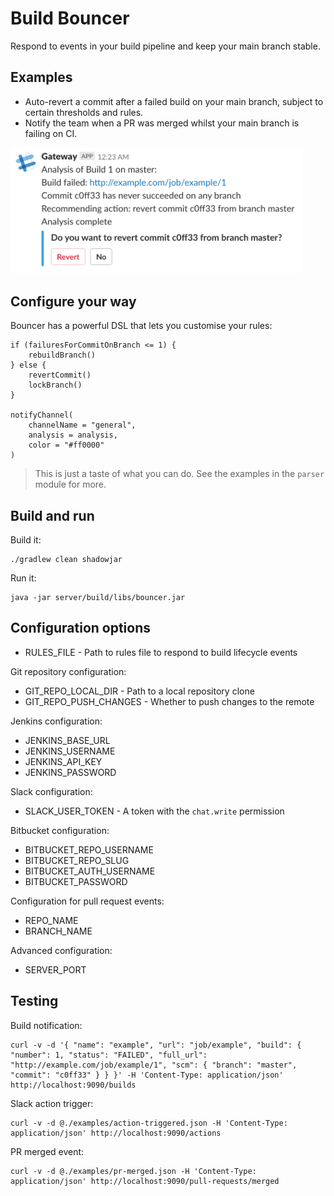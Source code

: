 Build Bouncer
=============

Respond to events in your build pipeline and keep your main branch stable.

## Examples

* Auto-revert a commit after a failed build on your main branch, subject to certain thresholds and rules. 
* Notify the team when a PR was merged whilst your main branch is failing on CI.

<img alt="Analysis recommends revert" src="https://github.com/outofcoffee/build-bouncer/raw/master/docs/img/build_analysis_revert.png" width="467">

## Configure your way

Bouncer has a powerful DSL that lets you customise your rules:

```
if (failuresForCommitOnBranch <= 1) {
    rebuildBranch()
} else {
    revertCommit()
    lockBranch()
}

notifyChannel(
    channelName = "general",
    analysis = analysis,
    color = "#ff0000"
)
```

> This is just a taste of what you can do. See the examples in the `parser` module for more.

## Build and run

Build it:

	./gradlew clean shadowjar

Run it:

	java -jar server/build/libs/bouncer.jar

## Configuration options

* RULES_FILE - Path to rules file to respond to build lifecycle events

Git repository configuration:

* GIT_REPO_LOCAL_DIR - Path to a local repository clone
* GIT_REPO_PUSH_CHANGES - Whether to push changes to the remote

Jenkins configuration:

* JENKINS_BASE_URL
* JENKINS_USERNAME
* JENKINS_API_KEY
* JENKINS_PASSWORD

Slack configuration:

* SLACK_USER_TOKEN - A token with the `chat.write` permission

Bitbucket configuration:

* BITBUCKET_REPO_USERNAME
* BITBUCKET_REPO_SLUG
* BITBUCKET_AUTH_USERNAME
* BITBUCKET_PASSWORD

Configuration for pull request events:

* REPO_NAME
* BRANCH_NAME

Advanced configuration:

* SERVER_PORT

## Testing

Build notification:

    curl -v -d '{ "name": "example", "url": "job/example", "build": { "number": 1, "status": "FAILED", "full_url": "http://example.com/job/example/1", "scm": { "branch": "master", "commit": "c0ff33" } } }' -H 'Content-Type: application/json' http://localhost:9090/builds

Slack action trigger:

    curl -v -d @./examples/action-triggered.json -H 'Content-Type: application/json' http://localhost:9090/actions

PR merged event:

    curl -v -d @./examples/pr-merged.json -H 'Content-Type: application/json' http://localhost:9090/pull-requests/merged

